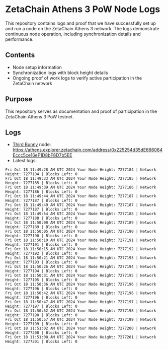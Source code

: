 # ZetaChain Athens 3 PoW Node Logs
This repository contains logs and proof that we have successfully set up and run a node on the ZetaChain Athens 3 network. The logs demonstrate continuous node operation, including synchronization details and performance.

## Contents
- Node setup information
- Synchronization logs with block height details
- Ongoing proof of work logs to verify active participation in the ZetaChain network

## Purpose
This repository serves as documentation and proof of participation in the ZetaChain Athens 3 PoW testnet.

## Logs

- [Third Bunny](https://thirdbunny.xyz/) node: https://athens.explorer.zetachain.com/address/0x225254d35dE666064Eccc5ce16eF1D8bF8D7b5EE
- Latest logs:
```
Fri Oct 18 11:49:28 AM UTC 2024 Your Node Height: 7277184 | Network Height: 7277184 | Blocks Left: 0
Fri Oct 18 11:49:33 AM UTC 2024 Your Node Height: 7277185 | Network Height: 7277185 | Blocks Left: 0
Fri Oct 18 11:49:39 AM UTC 2024 Your Node Height: 7277186 | Network Height: 7277186 | Blocks Left: 0
Fri Oct 18 11:49:44 AM UTC 2024 Your Node Height: 7277187 | Network Height: 7277187 | Blocks Left: 0
Fri Oct 18 11:49:49 AM UTC 2024 Your Node Height: 7277187 | Network Height: 7277187 | Blocks Left: 0
Fri Oct 18 11:49:54 AM UTC 2024 Your Node Height: 7277188 | Network Height: 7277188 | Blocks Left: 0
Fri Oct 18 11:50:00 AM UTC 2024 Your Node Height: 7277189 | Network Height: 7277189 | Blocks Left: 0
Fri Oct 18 11:50:05 AM UTC 2024 Your Node Height: 7277190 | Network Height: 7277190 | Blocks Left: 0
Fri Oct 18 11:50:10 AM UTC 2024 Your Node Height: 7277191 | Network Height: 7277191 | Blocks Left: 0
Fri Oct 18 11:50:15 AM UTC 2024 Your Node Height: 7277192 | Network Height: 7277192 | Blocks Left: 0
Fri Oct 18 11:50:21 AM UTC 2024 Your Node Height: 7277193 | Network Height: 7277193 | Blocks Left: 0
Fri Oct 18 11:50:26 AM UTC 2024 Your Node Height: 7277194 | Network Height: 7277194 | Blocks Left: 0
Fri Oct 18 11:50:31 AM UTC 2024 Your Node Height: 7277195 | Network Height: 7277195 | Blocks Left: 0
Fri Oct 18 11:50:36 AM UTC 2024 Your Node Height: 7277196 | Network Height: 7277196 | Blocks Left: 0
Fri Oct 18 11:50:42 AM UTC 2024 Your Node Height: 7277196 | Network Height: 7277196 | Blocks Left: 0
Fri Oct 18 11:50:47 AM UTC 2024 Your Node Height: 7277197 | Network Height: 7277197 | Blocks Left: 0
Fri Oct 18 11:50:52 AM UTC 2024 Your Node Height: 7277198 | Network Height: 7277198 | Blocks Left: 0
Fri Oct 18 11:50:57 AM UTC 2024 Your Node Height: 7277199 | Network Height: 7277199 | Blocks Left: 0
Fri Oct 18 11:51:02 AM UTC 2024 Your Node Height: 7277200 | Network Height: 7277200 | Blocks Left: 0
Fri Oct 18 11:51:08 AM UTC 2024 Your Node Height: 7277201 | Network Height: 7277201 | Blocks Left: 0
```
